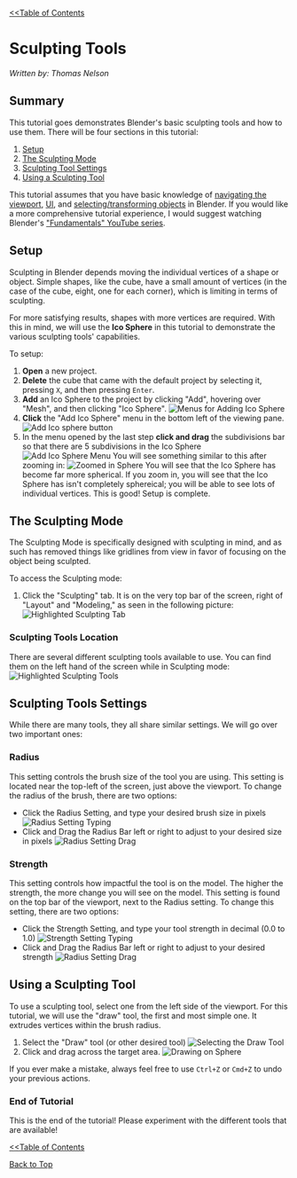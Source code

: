<link rel="stylesheet" href="style.css">

[<<Table of Contents](README.md)

# Sculpting Tools
*Written by: Thomas Nelson*

## Summary
This tutorial goes demonstrates Blender's basic sculpting tools and how to use them. There will be four sections in this tutorial:
1. [Setup](#setup)
2. [The Sculpting Mode](#the-sculpting-mode)
3. [Sculpting Tool Settings](#sculpting-tools-settings)
4. [Using a Sculpting Tool](#using-a-sculpting-tool)

This tutorial assumes that you have basic knowledge of [navigating the viewport](https://youtu.be/ILqOWe3zAbk?si=7SHFtHqRjD0HJ4d0), [UI](https://youtu.be/8XyIYRW_2xk?si=zj8Ny7yR1xVeKAYQ), and [selecting/transforming objects](https://youtu.be/hTL6AKR8YDs?si=xMJa8COjAnLb22Wz) in Blender. If you would like a more comprehensive tutorial experience, I would suggest watching Blender's ["Fundamentals" YouTube series](https://youtube.com/playlist?list=PLa1F2ddGya_-UvuAqHAksYnB0qL9yWDO6&si=a-3UHM_G6K4EPjtN).

## Setup
Sculpting in Blender depends moving the individual vertices of a shape or object. Simple shapes, like the cube, have a small amount of vertices (in the case of the cube, eight, one for each corner), which is limiting in terms of sculpting. 

For more satisfying results, shapes with more vertices are required. With this in mind, we will use the **Ico Sphere** in this tutorial to demonstrate the various sculpting tools' capabilities.

To setup:
1. **Open** a new project.
2. **Delete** the cube that came with the default project by selecting it, pressing <code>X</code>, and then pressing <code>Enter</code>.
3. **Add** an Ico Sphere to the project by clicking "Add", hovering over "Mesh", and then clicking "Ico Sphere".
![Menus for Adding Ico Sphere](images/add-icosphere.png)
4. **Click** the "Add Ico Sphere" menu in the bottom left of the viewing pane.
![Add Ico sphere button](images/add-icosphere-button.png)
5. In the menu opened by the last step **click and drag** the subdivisions bar so that there are 5 subdivisions in the Ico Sphere
![Add Ico Sphere Menu](images/ico-sphere-subdivisions.png)
You will see something similar to this after zooming in:
![Zoomed in Sphere](images/zoomed-sphere.png)
You will see that the Ico Sphere has become far more spherical. If you zoom in, you will see that the Ico Sphere has isn't completely sphereical; you will be able to see lots of individual vertices. This is good! Setup is complete.

## The Sculpting Mode
The Sculpting Mode is specifically designed with sculpting in mind, and as such has removed things like gridlines from view in favor of focusing on the object being sculpted.

To access the Sculpting mode:
1. Click the "Sculpting" tab. It is on the very top bar of the screen, right of "Layout" and "Modeling," as seen in the following picture:
![Highlighted Sculpting Tab](images/sculpt-tab.png)

### Sculpting Tools Location
There are several different sculpting tools available to use. You can find them on the left hand of the screen while in Sculpting mode:
![Highlighted Sculpting Tools](images/sculpt-tools-highlighted.png)

## Sculpting Tools Settings
While there are many tools, they all share similar settings. We will go over two important ones:

### Radius
This setting controls the brush size of the tool you are using. This setting is located near the top-left of the screen, just above the viewport. To change the radius of the brush, there are two options:
- Click the Radius Setting, and type your desired brush size in pixels
![Radius Setting Typing](images/sculpt-brush-radius-drag.png)
- Click and Drag the Radius Bar left or right to adjust to your desired size in pixels
![Radius Setting Drag](images/sculpt-radius-type.png) 

### Strength
This setting controls how impactful the tool is on the model. The higher the strength, the more change you will see on the model. This setting is found on the top bar of the viewport, next to the Radius setting. To change this setting, there are two options:
- Click the Strength Setting, and type your tool strength in decimal (0.0 to 1.0)
![Strength Setting Typing](images/sculpt-strength-type.png)
- Click and Drag the Radius Bar left or right to adjust to your desired strength
![Radius Setting Drag](images/sculpt-strength-drag.png)

## Using a Sculpting Tool
To use a sculpting tool, select one from the left side of the viewport. For this tutorial, we will use the "draw" tool, the first and most simple one. It extrudes vertices within the brush radius.
1. Select the "Draw" tool (or other desired tool)
![Selecting the Draw Tool](images/ToolSelection.png)
2. Click and drag across the target area.
![Drawing on Sphere](images/draw-on-sphere.png)

If you ever make a mistake, always feel free to use <code>Ctrl+Z</code> or <code>Cmd+Z</code> to undo your previous actions.

### End of Tutorial

This is the end of the tutorial! Please experiment with the different tools that are available!


[<<Table of Contents](README.md)

[Back to Top](#rendering-output)